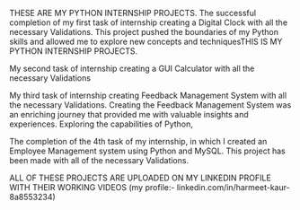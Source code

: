 THESE ARE MY PYTHON INTERNSHIP PROJECTS. The successful completion of my first task of internship creating a Digital Clock with all the necessary Validations. This project pushed the boundaries of my Python skills and allowed me to explore new concepts and techniquesTHIS IS MY PYTHON INTERNSHIP PROJECTS.

My second task of internship creating a GUI Calculator with all the necessary Validations

My third task of internship creating Feedback Management System with all the necessary Validations. Creating the Feedback Management System was an enriching journey that provided me with valuable insights and experiences. Exploring the capabilities of Python,

The completion of the 4th task of my internship, in which I created an Employee Management system using Python and MySQL. This project has been made with all of the necessary Validations.


ALL OF THESE PROJECTS ARE UPLOADED ON MY LINKEDIN PROFILE WITH THEIR WORKING VIDEOS (my profile:- linkedin.com/in/harmeet-kaur-8a8553234)
